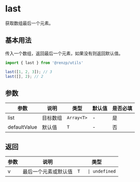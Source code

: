 # last

获取数组最后一个元素。

## 基本用法

传入一个数组，返回最后一个元素，如果没有则返回默认值。

```ts
import { last } from '@renzp/utils'

last([1, 2, 3]); // 3
last([], 2); // 2
```

## 参数

| 参数         | 说明     | 类型       | 默认值 | 是否必填 |
| ------------ | -------- | ---------- | ------ | -------- |
| list         | 目标数组 | `Array<T>` | -      | 是       |
| defaultValue | 默认值   | `T`        | -      | 否       |

## 返回

| 参数 | 说明                 | 类型               |
| ---- | -------------------- | ------------------ |
| v    | 最后一个元素或默认值 | `T   \| undefined` |
